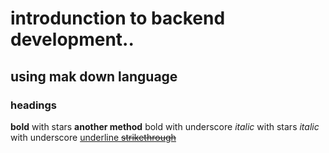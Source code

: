 # introdunction to backend development..
## using mak down language
### headings 
**bold** with stars
__another method__ bold with underscore
*italic* with stars
_italic_ with underscore
<ins>underline<ins>
~~strikethrough~~

